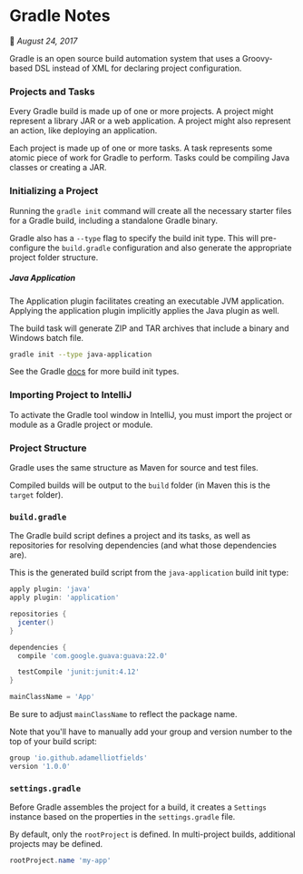 # Gradle Notes
:calendar: *August 24, 2017*

Gradle is an open source build automation system that uses a Groovy-based DSL instead of XML for
declaring project configuration.

### Projects and Tasks
Every Gradle build is made up of one or more projects. A project might represent a library JAR or a
web application. A project might also represent an action, like deploying an application.

Each project is made up of one or more tasks. A task represents some atomic piece of work for Gradle
to perform. Tasks could be compiling Java classes or creating a JAR.

### Initializing a Project
Running the `gradle init` command will create all the necessary starter files for a Gradle build,
including a standalone Gradle binary.

Gradle also has a `--type` flag to specify the build init type. This will pre-configure the
`build.gradle` configuration and also generate the appropriate project folder structure.

##### Java Application
The Application plugin facilitates creating an executable JVM application. Applying the application
plugin implicitly applies the Java plugin as well.

The build task will generate ZIP and TAR archives that include a binary and Windows batch file.

```bash
gradle init --type java-application
```

See the Gradle
[docs](https://docs.gradle.org/current/userguide/build_init_plugin.html#sec:build_init_types) for
more build init types.

### Importing Project to IntelliJ
To activate the Gradle tool window in IntelliJ, you must import the project or module as a Gradle
project or module.

### Project Structure
Gradle uses the same structure as Maven for source and test files.

Compiled builds will be output to the `build` folder (in Maven this is the `target` folder).

### `build.gradle`
The Gradle build script defines a project and its tasks, as well as repositories for resolving
dependencies (and what those dependencies are).

This is the generated build script from the `java-application` build init type:

```groovy
apply plugin: 'java'
apply plugin: 'application'

repositories {
  jcenter()
}

dependencies {
  compile 'com.google.guava:guava:22.0'

  testCompile 'junit:junit:4.12'
}

mainClassName = 'App'
```

Be sure to adjust `mainClassName` to reflect the package name.

Note that you'll have to manually add your group and version number to the top of your build script:

```groovy
group 'io.github.adamelliotfields'
version '1.0.0'
```

### `settings.gradle`
Before Gradle assembles the project for a build, it creates a `Settings` instance based on the
properties in the `settings.gradle` file.

By default, only the `rootProject` is defined. In multi-project builds, additional projects may be
defined.

```groovy
rootProject.name 'my-app'
```
